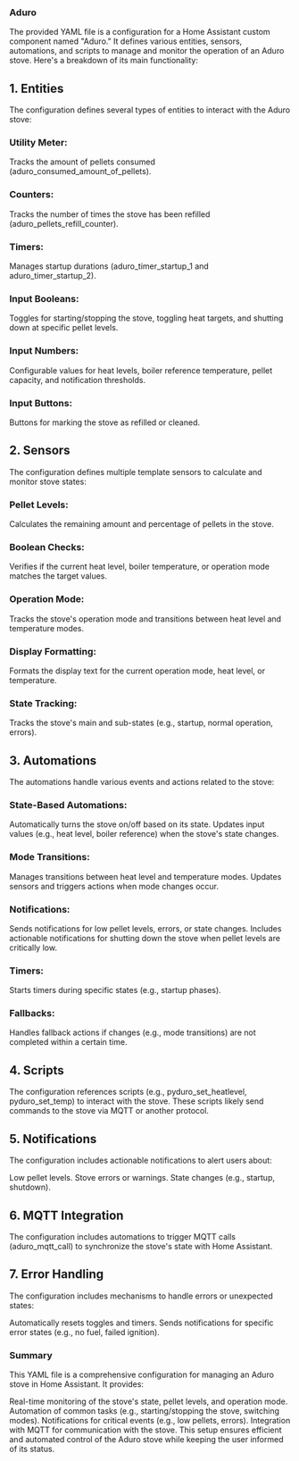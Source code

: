 ### Aduro

The provided YAML file is a configuration for a Home Assistant custom component named "Aduro." It defines various entities, sensors, automations, and scripts to manage and monitor the operation of an Aduro stove. Here's a breakdown of its main functionality:

## 1. Entities
The configuration defines several types of entities to interact with the Aduro stove:

### Utility Meter:

Tracks the amount of pellets consumed (aduro_consumed_amount_of_pellets).
### Counters:

Tracks the number of times the stove has been refilled (aduro_pellets_refill_counter).
### Timers:

Manages startup durations (aduro_timer_startup_1 and aduro_timer_startup_2).
### Input Booleans:

Toggles for starting/stopping the stove, toggling heat targets, and shutting down at specific pellet levels.
### Input Numbers:

Configurable values for heat levels, boiler reference temperature, pellet capacity, and notification thresholds.
### Input Buttons:

Buttons for marking the stove as refilled or cleaned.
## 2. Sensors
The configuration defines multiple template sensors to calculate and monitor stove states:

### Pellet Levels:

Calculates the remaining amount and percentage of pellets in the stove.
### Boolean Checks:

Verifies if the current heat level, boiler temperature, or operation mode matches the target values.
### Operation Mode:

Tracks the stove's operation mode and transitions between heat level and temperature modes.
### Display Formatting:

Formats the display text for the current operation mode, heat level, or temperature.
### State Tracking:

Tracks the stove's main and sub-states (e.g., startup, normal operation, errors).
## 3. Automations
The automations handle various events and actions related to the stove:

### State-Based Automations:

Automatically turns the stove on/off based on its state.
Updates input values (e.g., heat level, boiler reference) when the stove's state changes.
### Mode Transitions:

Manages transitions between heat level and temperature modes.
Updates sensors and triggers actions when mode changes occur.
### Notifications:

Sends notifications for low pellet levels, errors, or state changes.
Includes actionable notifications for shutting down the stove when pellet levels are critically low.
### Timers:

Starts timers during specific states (e.g., startup phases).
### Fallbacks:

Handles fallback actions if changes (e.g., mode transitions) are not completed within a certain time.
## 4. Scripts
The configuration references scripts (e.g., pyduro_set_heatlevel, pyduro_set_temp) to interact with the stove. These scripts likely send commands to the stove via MQTT or another protocol.

## 5. Notifications
The configuration includes actionable notifications to alert users about:

Low pellet levels.
Stove errors or warnings.
State changes (e.g., startup, shutdown).
## 6. MQTT Integration
The configuration includes automations to trigger MQTT calls (aduro_mqtt_call) to synchronize the stove's state with Home Assistant.

## 7. Error Handling
The configuration includes mechanisms to handle errors or unexpected states:

Automatically resets toggles and timers.
Sends notifications for specific error states (e.g., no fuel, failed ignition).
### Summary
This YAML file is a comprehensive configuration for managing an Aduro stove in Home Assistant. It provides:

Real-time monitoring of the stove's state, pellet levels, and operation mode.
Automation of common tasks (e.g., starting/stopping the stove, switching modes).
Notifications for critical events (e.g., low pellets, errors).
Integration with MQTT for communication with the stove.
This setup ensures efficient and automated control of the Aduro stove while keeping the user informed of its status.
